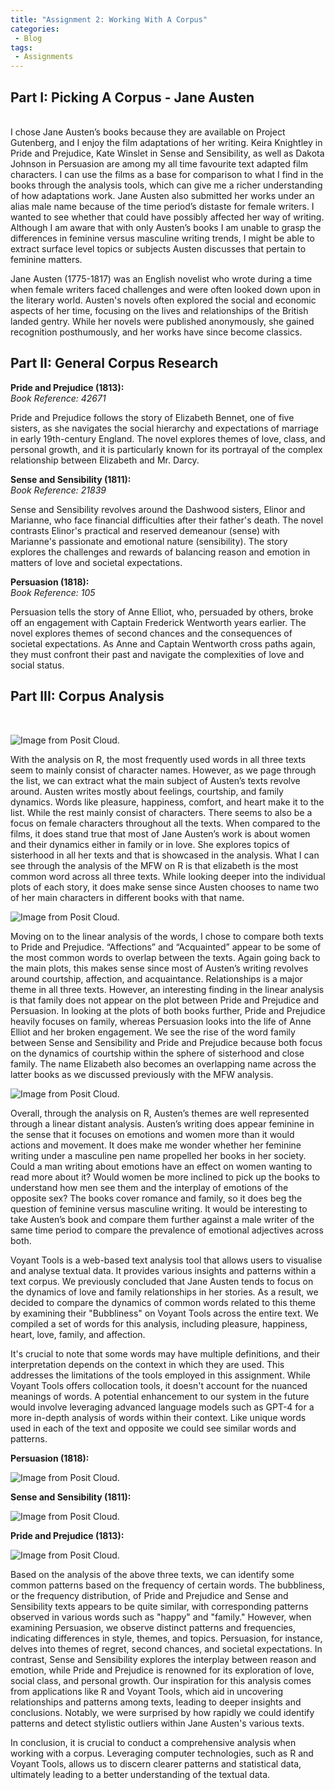 ```yaml
---
title: "Assignment 2: Working With A Corpus"
categories:
 - Blog
tags:
 - Assignments
---
```



## Part I: Picking A Corpus - Jane Austen
<br>
I chose Jane Austen’s books because they are available on Project Gutenberg, and I enjoy the film adaptations of her writing. Keira Knightley in Pride and Prejudice, Kate Winslet in Sense and Sensibility, as well as Dakota Johnson in Persuasion are among my all time favourite text adapted film characters. I can use the films as a base for comparison to what I find in the books through the analysis tools, which can give me a richer understanding of how adaptations work. Jane Austen also submitted her works under an alias male name because of the time period’s distaste for female writers. I wanted to see whether that could have possibly affected her way of writing. Although I am aware that with only Austen’s books I am unable to grasp the differences in feminine versus masculine writing trends, I might be able to extract surface level topics or subjects Austen discusses that pertain to feminine matters.


Jane Austen (1775-1817) was an English novelist who wrote during a time when female writers faced challenges and were often looked down upon in the literary world. Austen's novels often explored the social and economic aspects of her time, focusing on the lives and relationships of the British landed gentry. While her novels were published anonymously, she gained recognition posthumously, and her works have since become classics.


## Part II: General Corpus Research


**Pride and Prejudice (1813):**
<br>*Book Reference: 42671*


Pride and Prejudice follows the story of Elizabeth Bennet, one of five sisters, as she navigates the social hierarchy and expectations of marriage in early 19th-century England. The novel explores themes of love, class, and personal growth, and it is particularly known for its portrayal of the complex relationship between Elizabeth and Mr. Darcy.


**Sense and Sensibility (1811):**
<br>*Book Reference: 21839*


Sense and Sensibility revolves around the Dashwood sisters, Elinor and Marianne, who face financial difficulties after their father's death. The novel contrasts Elinor's practical and reserved demeanour (sense) with Marianne's passionate and emotional nature (sensibility). The story explores the challenges and rewards of balancing reason and emotion in matters of love and societal expectations.


**Persuasion (1818):**
<br>*Book Reference: 105*


Persuasion tells the story of Anne Elliot, who, persuaded by others, broke off an engagement with Captain Frederick Wentworth years earlier. The novel explores themes of second chances and the consequences of societal expectations. As Anne and Captain Wentworth cross paths again, they must confront their past and navigate the complexities of love and social status.


## Part III: Corpus Analysis
<br>


![Image from Posit Cloud.](/assets/images/A2-P3-1.png)


With the analysis on R, the most frequently used words in all three texts seem to mainly consist of character names. However, as we page through the list, we can extract what the main subject of Austen’s texts revolve around. Austen writes mostly about feelings, courtship, and family dynamics. Words like pleasure, happiness, comfort, and heart make it to the list. While the rest mainly consist of characters. There seems to also be a focus on female characters throughout all the texts. When compared to the films, it does stand true that most of Jane Austen’s work is about women and their dynamics either in family or in love. She explores topics of sisterhood in all her texts and that is showcased in the analysis. What I can see through the analysis of the MFW on R is that elizabeth is the most common word across all three texts. While looking deeper into the individual plots of each story, it does make sense since Austen chooses to name two of her main characters in different books with that name.


![Image from Posit Cloud.](/assets/images/A2-P3-2.png)


Moving on to the linear analysis of the words, I chose to compare both texts to Pride and Prejudice. “Affections” and “Acquainted” appear to be some of the most common words to overlap between the texts. Again going back to the main plots, this makes sense since most of Austen’s writing revolves around courtship, affection, and acquaintance. Relationships is a major theme in all three texts. However, an interesting finding in the linear analysis is that family does not appear on the plot between Pride and Prejudice and Persuasion. In looking at the plots of both books further, Pride and Prejudice heavily focuses on family, whereas Persuasion looks into the life of Anne Elliot and her broken engagement. We see the rise of the word family between Sense and Sensibility and Pride and Prejudice because both focus on the dynamics of courtship within the sphere of sisterhood and close family. The name Elizabeth also becomes an overlapping name across the latter books as we discussed previously with the MFW analysis.


![Image from Posit Cloud.](/assets/images/A2-P3-3.png)


Overall, through the analysis on R, Austen’s themes are well represented through a linear distant analysis. Austen’s writing does appear feminine in the sense that it focuses on emotions and women more than it would actions and movement. It does make me wonder whether her feminine writing under a masculine pen name propelled her books in her society. Could a man writing about emotions have an effect on women wanting to read more about it? Would women be more inclined to pick up the books to understand how men see them and the interplay of emotions of the opposite sex? The books cover romance and family, so it does beg the question of feminine versus masculine writing. It would be interesting to take Austen’s book and compare them further against a male writer of the same time period to compare the prevalence of emotional adjectives across both.


Voyant Tools is a web-based text analysis tool that allows users to visualise and analyse textual data. It provides various insights and patterns within a text corpus. We previously concluded that Jane Austen tends to focus on the dynamics of love and family relationships in her stories. As a result, we decided to compare the dynamics of common words related to this theme by examining their "Bubbliness" on Voyant Tools across the entire text. We compiled a set of words for this analysis, including pleasure, happiness, heart, love, family, and affection.


It's crucial to note that some words may have multiple definitions, and their interpretation depends on the context in which they are used. This addresses the limitations of the tools employed in this assignment. While Voyant Tools offers collocation tools, it doesn't account for the nuanced meanings of words. A potential enhancement to our system in the future would involve leveraging advanced language models such as GPT-4 for a more in-depth analysis of words within their context. Like unique words used in each of the text and opposite we could see similar words and patterns.


**Persuasion (1818):**

![Image from Posit Cloud.](/assets/images/A2-T1.png)


**Sense and Sensibility (1811):**


![Image from Posit Cloud.](/assets/images/A2-T2.png)


**Pride and Prejudice (1813):**


![Image from Posit Cloud.](/assets/images/A2-T3.png)


Based on the analysis of the above three texts, we can identify some common patterns based on the frequency of certain words. The bubbliness, or the frequency distribution, of Pride and Prejudice and Sense and Sensibility texts appears to be quite similar, with corresponding patterns observed in various words such as "happy" and "family." However, when examining Persuasion, we observe distinct patterns and frequencies, indicating differences in style, themes, and topics. Persuasion, for instance, delves into themes of regret, second chances, and societal expectations. In contrast, Sense and Sensibility explores the interplay between reason and emotion, while Pride and Prejudice is renowned for its exploration of love, social class, and personal growth. Our inspiration for this analysis comes from applications like R and Voyant Tools, which aid in uncovering relationships and patterns among texts, leading to deeper insights and conclusions. Notably, we were surprised by how rapidly we could identify patterns and detect stylistic outliers within Jane Austen's various texts.


In conclusion, it is crucial to conduct a comprehensive analysis when working with a corpus. Leveraging computer technologies, such as R and Voyant Tools, allows us to discern clearer patterns and statistical data, ultimately leading to a better understanding of the textual data.

